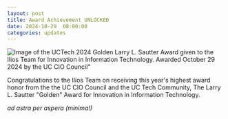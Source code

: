 ```yaml
---
layout: post
title: Award Achievement UNLOCKED
date: 2024-10-29  08:00:00
categories: updates
---
```


![Image of the UCTech 2024 Golden Larry L. Sautter Award given to the Ilios Team for Innovation in Information Technology. Awarded October 29 2024 by the UC CIO Council"](https://mcusercontent.com/845c4ebabb5b5ae7a6372c715/images/52858259-f5fa-2e44-9cf5-590f431f032a.jpg)

Congratulations to the Ilios Team on receiving this year's highest award honor from the the UC CIO Council and the UC Tech Community, The Larry L. Sautter "Golden" Award for Innovation in Information Technology.

*ad astra per aspera (minima!)* 
